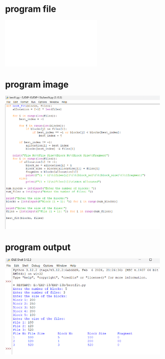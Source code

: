 # program file
![program_file](bestfit.py)

# program image
![program_image](bestfit_program.png)

# program output
![program_output](bestfit_output.png)
